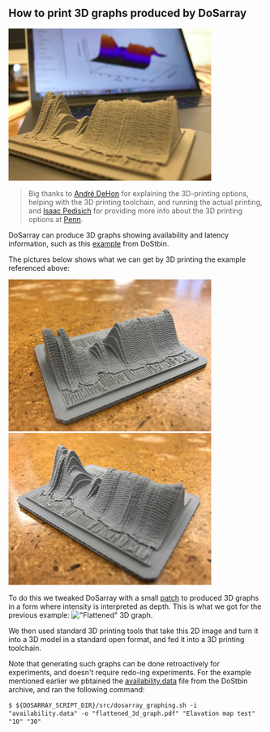 ## How to print 3D graphs produced by DoSarray

![3D-printed 3D graph from DoSarray](doc/3d_printed_result1.jpg)

> Big thanks to [André DeHon](http://www.seas.upenn.edu/~andre/) for explaining
> the 3D-printing options, helping with the 3D printing toolchain, and running
> the actual printing, and [Isaac Pedisich](https://isaac-ped.github.io/) for
> providing more info about the 3D printing options at [Penn](https://www.seas.upenn.edu/).

DoSarray can produce 3D graphs showing availability and latency information,
such as this
[example](https://gitlab.com/niksu/dostbin/blob/master/results/1/graph.pdf)
from DoStbin.

The pictures below shows what we can get by 3D printing the example referenced above:

![First 3D-printed DoSarray graph from one angle](first_3d_print.jpg)
![First 3D-printed DoSarray graph from another angle](first_3d_print2.jpg)

To do this we tweaked DoSarray with a small [patch](3d_printing.patch) to
produced 3D graphs in a form where intensity is interpreted as depth. This is
what we got for the previous example: !["Flattened" 3D
graph](flattened_3d_graph.png).

We then used standard 3D printing tools that take this 2D image and turn it
into a 3D model in a standard open format, and fed it into a 3D printing
toolchain.

Note that generating such graphs can be done retroactively for experiments,
and doesn't require redo-ing experiments. For the example mentioned earlier
we pbtained the
[availability.data](https://gitlab.com/niksu/dostbin/blob/master/results/1/availability.data)
file from the DoStbin archive, and ran the following command:
```
$ ${DOSARRAY_SCRIPT_DIR}/src/dosarray_graphing.sh -i "availability.data" -o "flattened_3d_graph.pdf" "Elavation map test" "10" "30"
```
